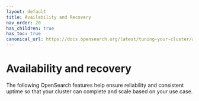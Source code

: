```yaml
---
layout: default
title: Availability and Recovery
nav_order: 20
has_children: true
has_toc: true
canonical_url: https://docs.opensearch.org/latest/tuning-your-cluster/availability-and-recovery/index/
---
```


# Availability and recovery

The following OpenSearch features help ensure reliability and consistent uptime so that your cluster can complete and scale based on your use case.
